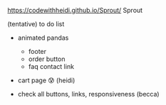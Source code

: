 https://codewithheidi.github.io/Sprout/ Sprout

(tentative) to do list 

- animated pandas
    - footer
    - order button
    - faq contact link

- cart page 😰 (heidi)
  
- check all buttons, links, responsiveness (becca)
